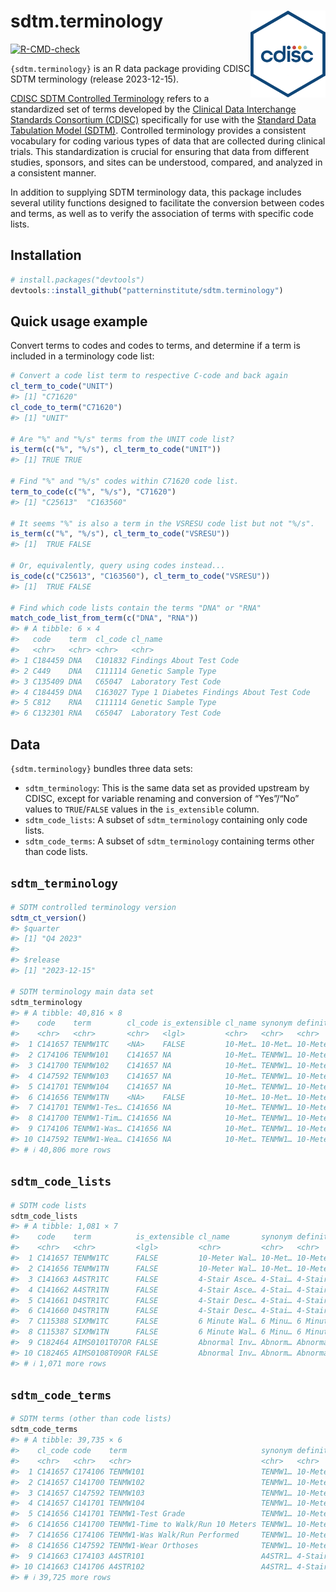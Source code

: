 
<!-- README.md is generated from README.Rmd. Please edit that file -->

# sdtm.terminology <img src="man/figures/logo.svg" align="right" height="139" alt="" />

<!-- badges: start -->

[![R-CMD-check](https://github.com/patterninstitute/sdtm.terminology/actions/workflows/R-CMD-check.yaml/badge.svg)](https://github.com/patterninstitute/sdtm.terminology/actions/workflows/R-CMD-check.yaml)
<!-- badges: end -->

`{sdtm.terminology}` is an R data package providing CDISC SDTM
terminology (release 2023-12-15).

[CDISC SDTM Controlled
Terminology](https://www.cdisc.org/standards/terminology/controlled-terminology)
refers to a standardized set of terms developed by the [Clinical Data
Interchange Standards Consortium (CDISC)](https://www.cdisc.org/)
specifically for use with the [Standard Data Tabulation Model
(SDTM)](https://www.cdisc.org/standards/foundational/sdtm). Controlled
terminology provides a consistent vocabulary for coding various types of
data that are collected during clinical trials. This standardization is
crucial for ensuring that data from different studies, sponsors, and
sites can be understood, compared, and analyzed in a consistent manner.

In addition to supplying SDTM terminology data, this package includes
several utility functions designed to facilitate the conversion between
codes and terms, as well as to verify the association of terms with
specific code lists.

## Installation

``` r
# install.packages("devtools")
devtools::install_github("patterninstitute/sdtm.terminology")
```

## Quick usage example

Convert terms to codes and codes to terms, and determine if a term is
included in a terminology code list:

``` r
# Convert a code list term to respective C-code and back again
cl_term_to_code("UNIT")
#> [1] "C71620"
cl_code_to_term("C71620")
#> [1] "UNIT"

# Are "%" and "%/s" terms from the UNIT code list?
is_term(c("%", "%/s"), cl_term_to_code("UNIT"))
#> [1] TRUE TRUE

# Find "%" and "%/s" codes within C71620 code list.
term_to_code(c("%", "%/s"), "C71620")
#> [1] "C25613"  "C163560"

# It seems "%" is also a term in the VSRESU code list but not "%/s".
is_term(c("%", "%/s"), cl_term_to_code("VSRESU"))
#> [1]  TRUE FALSE

# Or, equivalently, query using codes instead...
is_code(c("C25613", "C163560"), cl_term_to_code("VSRESU"))
#> [1]  TRUE FALSE

# Find which code lists contain the terms "DNA" or "RNA"
match_code_list_from_term(c("DNA", "RNA"))
#> # A tibble: 6 × 4
#>   code    term  cl_code cl_name                                 
#>   <chr>   <chr> <chr>   <chr>                                   
#> 1 C184459 DNA   C101832 Findings About Test Code                
#> 2 C449    DNA   C111114 Genetic Sample Type                     
#> 3 C135409 DNA   C65047  Laboratory Test Code                    
#> 4 C184459 DNA   C163027 Type 1 Diabetes Findings About Test Code
#> 5 C812    RNA   C111114 Genetic Sample Type                     
#> 6 C132301 RNA   C65047  Laboratory Test Code
```

## Data

`{sdtm.terminology}` bundles three data sets:

- `sdtm_terminology`: This is the same data set as provided upstream by
  CDISC, except for variable renaming and conversion of “Yes”/“No”
  values to `TRUE`/`FALSE` values in the `is_extensible` column.
- `sdtm_code_lists`: A subset of `sdtm_terminology` containing only code
  lists.
- `sdtm_code_terms`: A subset of `sdtm_terminology` containing terms
  other than code lists.

## `sdtm_terminology`

``` r
# SDTM controlled terminology version
sdtm_ct_version()
#> $quarter
#> [1] "Q4 2023"
#> 
#> $release
#> [1] "2023-12-15"

# SDTM terminology main data set
sdtm_terminology
#> # A tibble: 40,816 × 8
#>    code    term        cl_code is_extensible cl_name synonym definition nci_term
#>    <chr>   <chr>       <chr>   <lgl>         <chr>   <chr>   <chr>      <chr>   
#>  1 C141657 TENMW1TC    <NA>    FALSE         10-Met… 10-Met… 10-Meter … CDISC F…
#>  2 C174106 TENMW101    C141657 NA            10-Met… TENMW1… 10-Meter … 10-Mete…
#>  3 C141700 TENMW102    C141657 NA            10-Met… TENMW1… 10-Meter … 10-Mete…
#>  4 C147592 TENMW103    C141657 NA            10-Met… TENMW1… 10-Meter … 10-Mete…
#>  5 C141701 TENMW104    C141657 NA            10-Met… TENMW1… 10-Meter … 10-Mete…
#>  6 C141656 TENMW1TN    <NA>    FALSE         10-Met… 10-Met… 10-Meter … CDISC F…
#>  7 C141701 TENMW1-Tes… C141656 NA            10-Met… TENMW1… 10-Meter … 10-Mete…
#>  8 C141700 TENMW1-Tim… C141656 NA            10-Met… TENMW1… 10-Meter … 10-Mete…
#>  9 C174106 TENMW1-Was… C141656 NA            10-Met… TENMW1… 10-Meter … 10-Mete…
#> 10 C147592 TENMW1-Wea… C141656 NA            10-Met… TENMW1… 10-Meter … 10-Mete…
#> # ℹ 40,806 more rows
```

## `sdtm_code_lists`

``` r
# SDTM code lists
sdtm_code_lists
#> # A tibble: 1,081 × 7
#>    code    term          is_extensible cl_name       synonym definition nci_term
#>    <chr>   <chr>         <lgl>         <chr>         <chr>   <chr>      <chr>   
#>  1 C141657 TENMW1TC      FALSE         10-Meter Wal… 10-Met… 10-Meter … CDISC F…
#>  2 C141656 TENMW1TN      FALSE         10-Meter Wal… 10-Met… 10-Meter … CDISC F…
#>  3 C141663 A4STR1TC      FALSE         4-Stair Asce… 4-Stai… 4-Stair A… CDISC F…
#>  4 C141662 A4STR1TN      FALSE         4-Stair Asce… 4-Stai… 4-Stair A… CDISC F…
#>  5 C141661 D4STR1TC      FALSE         4-Stair Desc… 4-Stai… 4-Stair D… CDISC F…
#>  6 C141660 D4STR1TN      FALSE         4-Stair Desc… 4-Stai… 4-Stair D… CDISC F…
#>  7 C115388 SIXMW1TC      FALSE         6 Minute Wal… 6 Minu… 6 Minute … CDISC F…
#>  8 C115387 SIXMW1TN      FALSE         6 Minute Wal… 6 Minu… 6 Minute … CDISC F…
#>  9 C182464 AIMS0101T07OR FALSE         Abnormal Inv… Abnorm… Abnormal … CDISC C…
#> 10 C182465 AIMS0108T09OR FALSE         Abnormal Inv… Abnorm… Abnormal … CDISC C…
#> # ℹ 1,071 more rows
```

## `sdtm_code_terms`

``` r
# SDTM terms (other than code lists)
sdtm_code_terms
#> # A tibble: 39,735 × 6
#>    cl_code code    term                              synonym definition nci_term
#>    <chr>   <chr>   <chr>                             <chr>   <chr>      <chr>   
#>  1 C141657 C174106 TENMW101                          TENMW1… 10-Meter … 10-Mete…
#>  2 C141657 C141700 TENMW102                          TENMW1… 10-Meter … 10-Mete…
#>  3 C141657 C147592 TENMW103                          TENMW1… 10-Meter … 10-Mete…
#>  4 C141657 C141701 TENMW104                          TENMW1… 10-Meter … 10-Mete…
#>  5 C141656 C141701 TENMW1-Test Grade                 TENMW1… 10-Meter … 10-Mete…
#>  6 C141656 C141700 TENMW1-Time to Walk/Run 10 Meters TENMW1… 10-Meter … 10-Mete…
#>  7 C141656 C174106 TENMW1-Was Walk/Run Performed     TENMW1… 10-Meter … 10-Mete…
#>  8 C141656 C147592 TENMW1-Wear Orthoses              TENMW1… 10-Meter … 10-Mete…
#>  9 C141663 C174103 A4STR101                          A4STR1… 4-Stair A… 4-Stair…
#> 10 C141663 C141706 A4STR102                          A4STR1… 4-Stair A… 4-Stair…
#> # ℹ 39,725 more rows
```

